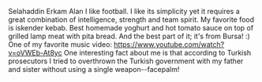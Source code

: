 Selahaddin Erkam Alan
I like football. I like its simplicity yet it requires a great combination of intelligence, strength and team spirit.
My favorite food is iskender kebab. Best homemade yoghurt and hot tomato sauce on top of grilled lamp meat with pita bread. And the best part of it; it's from Bursa! :)
One of my favorite music video: https://www.youtube.com/watch?v=oVWEb-At8yc
One interesting fact about me is that according to Turkish prosecutors I tried to overthrown the Turkish government with my father and sister without using a single weapon--facepalm!
